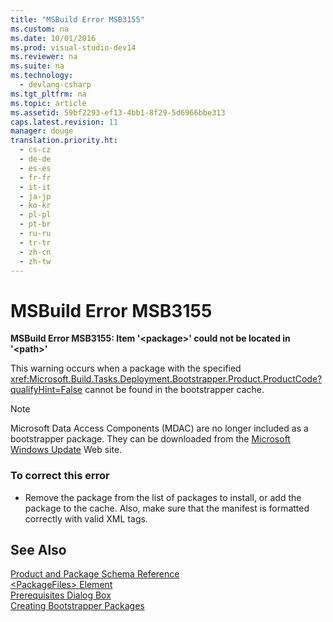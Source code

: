 ```yaml
---
title: "MSBuild Error MSB3155"
ms.custom: na
ms.date: 10/01/2016
ms.prod: visual-studio-dev14
ms.reviewer: na
ms.suite: na
ms.technology: 
  - devlang-csharp
ms.tgt_pltfrm: na
ms.topic: article
ms.assetid: 59bf2293-ef13-4bb1-8f29-5d6966bbe313
caps.latest.revision: 11
manager: douge
translation.priority.ht: 
  - cs-cz
  - de-de
  - es-es
  - fr-fr
  - it-it
  - ja-jp
  - ko-kr
  - pl-pl
  - pt-br
  - ru-ru
  - tr-tr
  - zh-cn
  - zh-tw
---
```

# MSBuild Error MSB3155
**MSBuild Error MSB3155: Item '<package\>' could not be located in '<path\>'**  
  
 This warning occurs when a package with the specified <xref:Microsoft.Build.Tasks.Deployment.Bootstrapper.Product.ProductCode?qualifyHint=False> cannot be found in the bootstrapper cache.  
  
> [!NOTE]
>  Microsoft Data Access Components (MDAC) are no longer included as a bootstrapper package. They can be downloaded from the [Microsoft Windows Update](http://go.microsoft.com/fwlink/?LinkId=86676) Web site.  
  
### To correct this error  
  
-   Remove the package from the list of packages to install, or add the package to the cache. Also, make sure that the manifest is formatted correctly with valid XML tags.  
  
## See Also  
 [Product and Package Schema Reference](../VS_IDE/Product-and-Package-Schema-Reference.md)   
 [<PackageFiles\> Element](../VS_IDE/-PackageFiles--Element--Bootstrapper-.md)   
 [Prerequisites Dialog Box](../VS_IDE/Prerequisites-Dialog-Box.md)   
 [Creating Bootstrapper Packages](../VS_IDE/Creating-Bootstrapper-Packages.md)